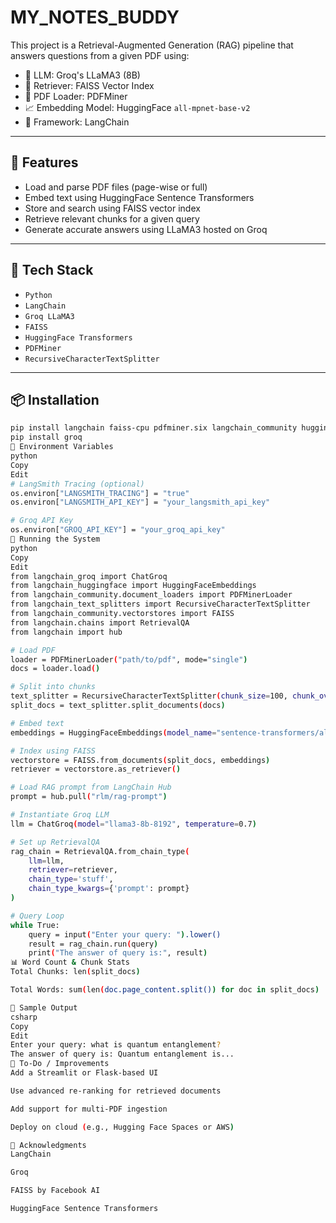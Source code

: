 # MY_NOTES_BUDDY
This project is a Retrieval-Augmented Generation (RAG) pipeline that answers questions from a given PDF using:

- 🧠 LLM: Groq's LLaMA3 (8B)
- 🔎 Retriever: FAISS Vector Index
- 📄 PDF Loader: PDFMiner
- 📈 Embedding Model: HuggingFace `all-mpnet-base-v2`
- 🔗 Framework: LangChain

---

## 🚀 Features

- Load and parse PDF files (page-wise or full)
- Embed text using HuggingFace Sentence Transformers
- Store and search using FAISS vector index
- Retrieve relevant chunks for a given query
- Generate accurate answers using LLaMA3 hosted on Groq

---

## 🧰 Tech Stack

- `Python`
- `LangChain`
- `Groq LLaMA3`
- `FAISS`
- `HuggingFace Transformers`
- `PDFMiner`
- `RecursiveCharacterTextSplitter`

---

## 📦 Installation

```bash
pip install langchain faiss-cpu pdfminer.six langchain_community huggingface_hub
pip install groq
🔐 Environment Variables
python
Copy
Edit
# LangSmith Tracing (optional)
os.environ["LANGSMITH_TRACING"] = "true"
os.environ["LANGSMITH_API_KEY"] = "your_langsmith_api_key"

# Groq API Key
os.environ["GROQ_API_KEY"] = "your_groq_api_key"
🧪 Running the System
python
Copy
Edit
from langchain_groq import ChatGroq
from langchain_huggingface import HuggingFaceEmbeddings
from langchain_community.document_loaders import PDFMinerLoader
from langchain_text_splitters import RecursiveCharacterTextSplitter
from langchain_community.vectorstores import FAISS
from langchain.chains import RetrievalQA
from langchain import hub

# Load PDF
loader = PDFMinerLoader("path/to/pdf", mode="single")
docs = loader.load()

# Split into chunks
text_splitter = RecursiveCharacterTextSplitter(chunk_size=100, chunk_overlap=20)
split_docs = text_splitter.split_documents(docs)

# Embed text
embeddings = HuggingFaceEmbeddings(model_name="sentence-transformers/all-mpnet-base-v2")

# Index using FAISS
vectorstore = FAISS.from_documents(split_docs, embeddings)
retriever = vectorstore.as_retriever()

# Load RAG prompt from LangChain Hub
prompt = hub.pull("rlm/rag-prompt")

# Instantiate Groq LLM
llm = ChatGroq(model="llama3-8b-8192", temperature=0.7)

# Set up RetrievalQA
rag_chain = RetrievalQA.from_chain_type(
    llm=llm,
    retriever=retriever,
    chain_type='stuff',
    chain_type_kwargs={'prompt': prompt}
)

# Query Loop
while True:
    query = input("Enter your query: ").lower()
    result = rag_chain.run(query)
    print("The answer of query is:", result)
📊 Word Count & Chunk Stats
Total Chunks: len(split_docs)

Total Words: sum(len(doc.page_content.split()) for doc in split_docs)

📎 Sample Output
csharp
Copy
Edit
Enter your query: what is quantum entanglement?
The answer of query is: Quantum entanglement is...
📌 To-Do / Improvements
Add a Streamlit or Flask-based UI

Use advanced re-ranking for retrieved documents

Add support for multi-PDF ingestion

Deploy on cloud (e.g., Hugging Face Spaces or AWS)

🧠 Acknowledgments
LangChain

Groq

FAISS by Facebook AI

HuggingFace Sentence Transformers

